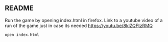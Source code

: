 ## README

Run the game by opening index.html in firefox.
Link to a youtube video of a run of the game just in case its needed https://youtu.be/8klZQFtzRMQ

```open index.html```
